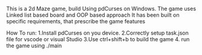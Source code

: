 This is a 2d Maze game, build Using pdCurses on Windows.
The game uses Linked list based board and OOP based approach
It has been built on specific requirements, that prescribe the game features

How To run:
1.Install pdCurses on you device.
2.Correctly setup task.json file for vscode or visual Studio
3.Use ctrl+shift+b to build the game
4. run the game using ./main



